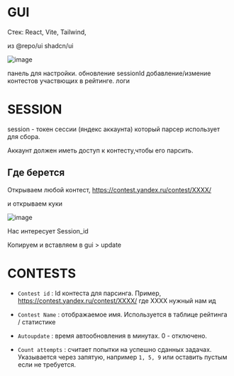 # GUI

Стек: React, Vite, Tailwind, 

из @repo/ui shadcn/ui


![image](https://github.com/user-attachments/assets/8d617288-afb6-4cf5-890c-dfdcc68eb089)

панель для настройки.
обновление sessionId
добавление/измение контестов участвющих в рейтинге.
логи

# SESSION

session - токен сессии (яндекс аккаунта) который парсер использует для сбора.

Аккаунт должен иметь доступ к контесту,чтобы его парсить.  

## Где берется

Открываем любой контест, 
https://contest.yandex.ru/contest/XXXX/

и открываем куки 

![image](https://github.com/user-attachments/assets/ae5307f4-9ada-4582-a0d2-b521ea706bfd)

Нас интересует Session_id

Копируем и вставляем в gui > update

# CONTESTS

- `Contest id` : Id контеста для парсинга. Пример, https://contest.yandex.ru/contest/XXXX/ где ХХХХ нужный нам ид

- `Contest Name` : отображаемое имя. Используется в таблице рейтинга / статистике 
 
- `Autoupdate` : время автообновления в минутах. 0 - отключено. 

- `Count attempts` : считает попытки на успешно сданных задачах. Указывается через запятую, например `1, 5, 9`  или оставить пустым если не требуется. 



